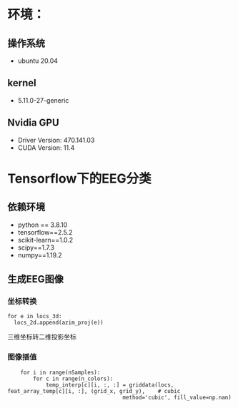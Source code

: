 # 环境：
## 操作系统
   - ubuntu 20.04 
## kernel
   - 5.11.0-27-generic
## Nvidia GPU
   - Driver Version: 470.141.03
   - CUDA Version: 11.4 
# Tensorflow下的EEG分类
## 依赖环境
   - python == 3.8.10
   - tensorflow==2.5.2
   - scikit-learn==1.0.2
   - scipy==1.7.3
   - numpy==1.19.2
## 生成EEG图像
### 坐标转换
```
for e in locs_3d:
  locs_2d.append(azim_proj(e))
```
三维坐标转二维投影坐标
### 图像插值
```
    for i in range(nSamples):
        for c in range(n_colors):
            temp_interp[c][i, :, :] = griddata(locs, feat_array_temp[c][i, :], (grid_x, grid_y),    # cubic
                                    method='cubic', fill_value=np.nan)
```
